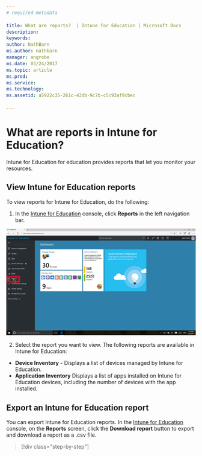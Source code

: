 ```yaml
---
# required metadata

title: What are reports?  | Intune for Education | Microsoft Docs
description:
keywords:
author: NathBarn
ms.author: nathbarn
manager: angrobe
ms.date: 03/24/2017
ms.topic: article
ms.prod:
ms.service:
ms.technology:
ms.assetid: a5922c35-261c-43db-9c7b-c5c93af9cbec

---
```


# What are reports in Intune for Education?

Intune for Education for education provides reports that let you monitor your resources.

## View Intune for Education reports

To view reports for Intune for Education, do the following:

1. In the [Intune for Education](https://manage.windowsazure.com) console, click **Reports** in the left navigation bar.

![Screenshot of the reports link in Intune for Education console](../media/reports-link.png)

2. Select the report you want to view. The following reports are available in Intune for Education:
  - **Device Inventory** - Displays a list of devices managed by Intune for Education.  
  - **Application Inventory** Displays a list of apps installed on Intune for Education devices, including the number of devices with the app installed.

## Export an Intune for Education report

You can export Intune for Education reports. In the [Intune for Education](https://manage.windowsazure.com) console, on the **Reports** screen, click the **Download report** button to export and download a report as a .csv file.

>[!div class="step-by-step"]

><!-- [&larr; **Add apps**](.\add-apps.md)    [**Install apps** &rarr;](.\install-apps.md)  -->
